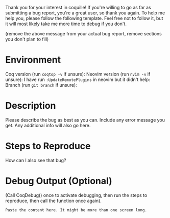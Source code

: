 Thank you for your interest in coquille! If you're willing to go as far as
submitting a bug report, you're a great user, so thank you again. To help me
help you, please follow the following template. Feel free not to follow it,
but it will most likely take me more time to debug if you don't.

(remove the above message from your actual bug report, remove sections you
don't plan to fill)

Environment
===========

Coq version (run `coqtop -v` if unsure): 
Neovim version (run `nvim -v` if unsure): 
I have run `:UpdateRemotePlugins` in neovim but it didn't help: 
Branch (run `git branch` if unsure): 

Description
===========

Please describe the bug as best as you can. Include any error message you get.
Any additional info will also go here.

Steps to Reproduce
==================

How can I also see that bug?

Debug Output (Optional)
=======================

(Call CoqDebug() once to activate debugging, then run the steps to reproduce,
then call the function once again).

```
Paste the content here. It might be more than one screen long.
```